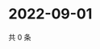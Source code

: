 # 2022-09-01

共 0 条

<!-- BEGIN WEIBO -->
<!-- 最后更新时间 Thu Sep 01 2022 15:18:30 GMT+0800 (China Standard Time) -->

<!-- END WEIBO -->
